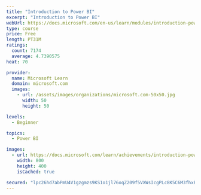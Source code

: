 ```yaml
---
title: "Introduction to Power BI"
excerpt: "Introduction to Power BI"
webUrl: https://docs.microsoft.com/en-us/learn/modules/introduction-power-bi/
type: course
price: Free
length: PT31M
ratings:
  count: 7174
  average: 4.7390575
heat: 70

provider:
  name: Microsoft Learn
  domain: microsoft.com
  images:
    - url: /assets/images/organizations/microsoft.com-50x50.jpg
      width: 50
      height: 50

levels:
  - Beginner

topics:
  - Power BI

images:
  - url: https://docs.microsoft.com/learn/achievements/introduction-power-bi-social.png
    width: 800
    height: 400
    isCached: true

secured: "lpc26hd7abPmU4V1gzgmzs9KS1o1jl76oqZ209f5VXWsIcgPLc8K5C6M3fhxEUMXAN3r5sSUCLHmRuADLBkSuP34gz7G3r0NX60ZNB5ym8eVk+3NvDiiJH3Ifw06XiNTJw8p5jPi9OwivMRrV0Ui++dpebtVxgB2d1acAsyz/H5Auerk0VgYzRMmYHppOfrHOIh0i84hTBK5RAkyMvDrjh0q7LYhwOUrrlt8DMmr4VyWsL6/MdXLpV6PdoQ/rqtLZRFVQc80tLwuz43x9oZYqwSuQlCkxftPipBpUxwqkcZK+8rwJG4NRShVIYopK985SUyUGpWhr07ieKrfRRE0HuI7LF+rzz1YqU7ilWlbeYMSMlvivJIuO1DjirnpCiaNORTAaYy8mO1G8EdDQsIdDzZi9xIUCkJovVeWgcDmgyA=;LZO63+Pzs3Iojh+3+6zv/g=="
---
```


